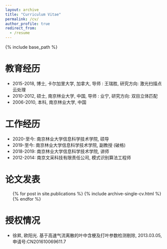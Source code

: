 ```yaml
---
layout: archive
title: "Curriculum Vitae"
permalink: /cv/
author_profile: true
redirect_from:
  - /resume
---
```


{% include base_path %}

教育经历
======
* 2015-2018, 博士, 卡尔加里大学, 加拿大, 导师 : 王瑞胜, 研究方向: 激光扫描点云处理
* 2010-2012, 硕士, 南京林业大学, 中国, 导师 : 业宁, 研究方向: 双目立体匹配
* 2006-2010, 本科, 南京林业大学, 中国 

工作经历
======
* 2020-至今: 南京林业大学信息科学技术学院, 硕导
* 2019-至今: 南京林业大学信息科学技术学院, 副教授 (破格)
* 2018-2019: 南京林业大学信息科学技术学院, 讲师
* 2012-2014: 南京文采科技有限责任公司, 模式识别算法工程师
  

论文发表
======
  <ul>{% for post in site.publications %}
    {% include archive-single-cv.html %}
  {% endfor %}</ul>

  

授权情况
======
* 徐昇, 欧阳光. 基于高速气流离散的叶中含梗及打叶参数检测剔除, 2013.03.05, 申请号:CN201610069611.7




